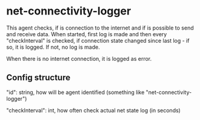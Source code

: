 # net-connectivity-logger
This agent checks, if is connection to the internet and if is possible to send and receive data.
When started, first log is made and then every "checkInterval" is checked, if connection state changed since last log - if so, it is logged. If not, no log is made.

When there is no internet connection, it is logged as error.

## Config structure

"id": string, how will be agent identified (something like "net-connectivity-logger")

"checkInterval": int, how often check actual net state log (in seconds)
